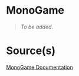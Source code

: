 # MonoGame

> _To be added_.

# Source(s)

[MonoGame Documentation](https://docs.monogame.net/index.html)
